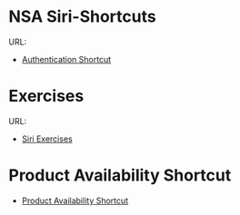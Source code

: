 # NSA Siri-Shortcuts

URL:
- [Authentication Shortcut](https://github.com/NSA-Computer-Exchange/TUG-2023-Siri-Shortcuts/blob/main/SiriAuthShortcuts.zip)

# Exercises
URL: 
- [Siri Exercises](https://github.com/NSA-Computer-Exchange/TUG-2023-Siri-Shortcuts/blob/main/Siri_Exercises.zip)

# Product Availability Shortcut
- [Product Availability Shortcut](https://www.icloud.com/shortcuts/9ae4fc1294ce416ba9a8f0444f355f8b)
